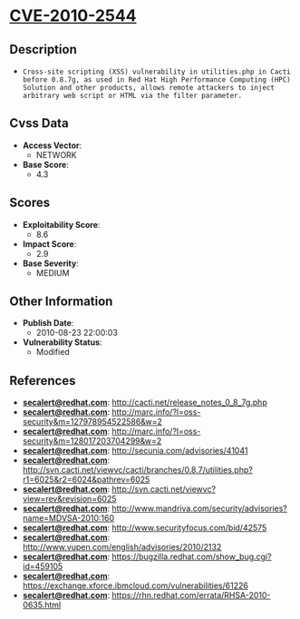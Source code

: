 
# [CVE-2010-2544](http://cacti.net/release_notes_0_8_7g.php)

## Description

- `Cross-site scripting (XSS) vulnerability in utilities.php in Cacti before 0.8.7g, as used in Red Hat High Performance Computing (HPC) Solution and other products, allows remote attackers to inject arbitrary web script or HTML via the filter parameter.`

## Cvss Data

- **Access Vector**:
  - NETWORK
- **Base Score**:
  - 4.3

## Scores

- **Exploitability Score**:
  - 8.6
- **Impact Score**:
  - 2.9
- **Base Severity**:
  - MEDIUM

## Other Information

- **Publish Date**:
  - 2010-08-23 22:00:03
- **Vulnerability Status**:
  - Modified

## References

- **secalert@redhat.com**: http://cacti.net/release_notes_0_8_7g.php
- **secalert@redhat.com**: http://marc.info/?l=oss-security&m=127978954522586&w=2
- **secalert@redhat.com**: http://marc.info/?l=oss-security&m=128017203704299&w=2
- **secalert@redhat.com**: http://secunia.com/advisories/41041
- **secalert@redhat.com**: http://svn.cacti.net/viewvc/cacti/branches/0.8.7/utilities.php?r1=6025&r2=6024&pathrev=6025
- **secalert@redhat.com**: http://svn.cacti.net/viewvc?view=rev&revision=6025
- **secalert@redhat.com**: http://www.mandriva.com/security/advisories?name=MDVSA-2010:160
- **secalert@redhat.com**: http://www.securityfocus.com/bid/42575
- **secalert@redhat.com**: http://www.vupen.com/english/advisories/2010/2132
- **secalert@redhat.com**: https://bugzilla.redhat.com/show_bug.cgi?id=459105
- **secalert@redhat.com**: https://exchange.xforce.ibmcloud.com/vulnerabilities/61226
- **secalert@redhat.com**: https://rhn.redhat.com/errata/RHSA-2010-0635.html
